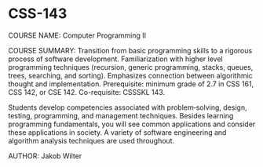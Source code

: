 # CSS-143

COURSE NAME: Computer Programming II

COURSE SUMMARY: Transition from basic programming skills to a rigorous process of software development. 
Familiarization with higher level programming techniques (recursion, generic programming, stacks, queues, 
trees, searching, and sorting). Emphasizes connection between algorithmic thought and implementation. 
Prerequisite: minimum grade of 2.7 in CSS 161, CSS 142, or CSE 142. 
Co-requisite: CSSSKL 143.

Students develop competencies associated with problem‐solving, design, testing, programming, and management 
techniques. Besides learning programming fundamentals, you will see common applications and consider these 
applications in society. A variety of software engineering and algorithm analysis techniques are used throughout. 

AUTHOR: Jakob Wilter

